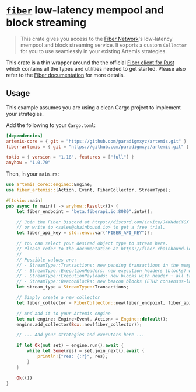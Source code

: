 # [`fiber`][fiber] low-latency mempool and block streaming

> This crate gives you access to the [Fiber Network][fiber]'s low-latency mempool and block
> streaming service. It exports a custom `Collector` for you to use seamlessly
> in your existing Artemis strategies.

This crate is a thin wrapper around the the official [Fiber client for Rust][fiber-rs] which contains all the types and
utilities needed to get started. Please also refer to the [Fiber documentation][fiber-docs] for more details.

[fiber]: https://fiber.chainbound.io/
[fiber-rs]: https://github.com/chainbound/fiber-rs
[fiber-docs]: https://fiber.chainbound.io/docs/intro

## Usage

This example assumes you are using a clean Cargo project to implement your strategies.

Add the following to your `Cargo.toml`:

```toml
[dependencies]
artemis-core = { git = "https://github.com/paradigmxyz/artemis.git" }
fiber-artemis = { git = "https://github.com/paradigmxyz/artemis.git" }

tokio = { version = "1.18", features = ["full"] }
anyhow = "1.0.70"
```

Then, in your `main.rs`:

```rs
use artemis_core::engine::Engine;
use fiber_artemis::{Action, Event, FiberCollector, StreamType};

#[tokio::main]
pub async fn main() -> anyhow::Result<()> {
    let fiber_endpoint = "beta.fiberapi.io:8080".into();

    // Join the Fiber Discord at https://discord.com/invite/J4KNdeCYGX
    // or write to <sales@chainbound.io> to get a free trial.
    let fiber_api_key = std::env::var("FIBER_API_KEY")?;

    // You can select your desired object type to stream here.
    // Please refer to the documentation at https://fiber.chainbound.io/docs/intro for more details.
    //
    // Possible values are:
    // - StreamType::Transactions: new pending transactions in the mempool
    // - StreamType::ExecutionHeaders: new execution headers (blocks) without the transactions
    // - StreamType::ExecutionPayloads: new blocks with header + all transactions included
    // - StreamType::BeaconBlocks: new beacon blocks (ETH2 consensus-layer blocks)
    let stream_type = StreamType::Transactions;

    // Simply create a new collector
    let fiber_collector = FiberCollector::new(fiber_endpoint, fiber_api_key, stream_type).await;

    // And add it to your Artemis engine
    let mut engine: Engine<Event, Action> = Engine::default();
    engine.add_collector(Box::new(fiber_collector));

    // ... Add your strategies and executors here ...

    if let Ok(mut set) = engine.run().await {
        while let Some(res) = set.join_next().await {
            println!("res: {:?}", res);
        }
    }

    Ok(())
}
```
